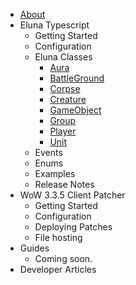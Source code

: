 - [About](/)
- Eluna Typescript
    - Getting Started
    - Configuration    
    - Eluna Classes
        - [Aura](./classes/Aura.md)
        - [BattleGround](./classes/BattleGround.md)
        - [Corpse](./classes/Corpse.md)
        - [Creature](./classes/Creature.md)
        - [GameObject](./classes/GameObject.md)
        - [Group](./classes/Group.md)
        - [Player](./classes/Player.md)
        - [Unit](./classes/Unit.md)
    - Events        
    - Enums
    - Examples
    - Release Notes 
- WoW 3.3.5 Client Patcher
    - Getting Started
    - Configuration
    - Deploying Patches
    - File hosting
- Guides
    - Coming soon. 
- Developer Articles

